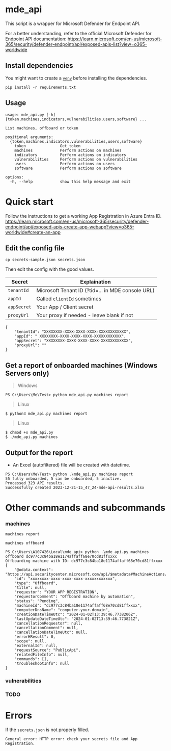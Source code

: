 # mde_api

This script is a wrapper for Microsoft Defender for Endpoint API.

For a better understanding, refer to the official Microsoft Defender for Endpoint API documentation: https://learn.microsoft.com/en-us/microsoft-365/security/defender-endpoint/api/exposed-apis-list?view=o365-worldwide

## Install dependencies

You might want to create a [`venv`](https://docs.python.org/3/library/venv.html) before installing the dependencies.

```
pip install -r requirements.txt
```

## Usage

```
usage: mde_api.py [-h] {token,machines,indicators,vulnerabilities,users,software} ...

List machines, offboard or token

positional arguments:
  {token,machines,indicators,vulnerabilities,users,software}
    token               Get token
    machines            Perform actions on machines
    indicators          Perform actions on indicators
    vulnerabilities     Perform actions on vulnerabilities
    users               Perform actions on users
    software            Perform actions on software

options:
  -h, --help            show this help message and exit
```

# Quick start

Follow the instructions to get a working App Registration in Azure Entra ID.
https://learn.microsoft.com/en-us/microsoft-365/security/defender-endpoint/api/exposed-apis-create-app-webapp?view=o365-worldwide#create-an-app

## Edit the config file
```
cp secrets-sample.json secrets.json
```

Then edit the config with the good values.

| Secret | Explaination |
|----------|--------------|
|`tenantId`| Microsoft Tenant ID (?tid=... in MDE console URL) |
|`appId`| Called `clientId` sometimes |
|`appSecret`| Your App / Client secret |
|`proxyUrl`| Your proxy if needed - leave blank if not |

```
{
    "tenantId": "XXXXXXXX-XXXX-XXXX-XXXX-XXXXXXXXXXXX",
    "appId": " XXXXXXXX-XXXX-XXXX-XXXX-XXXXXXXXXXXX",
    "appSecret": "XXXXXXXX-XXXX-XXXX-XXXX-XXXXXXXXXXXX",
    "proxyUrl": ""
}
```

## Get a report of onboarded machines (Windows Servers only)

> Windows

```
PS C:\Users\Me\Test> python mde_api.py machines report
```

> Linux

```
$ python3 mde_api.py machines report
```

> Linux  

```
$ chmod +x mde_api.py
$ ./mde_api.py machines
```

## Output for the report

- An Excel (autofiltered) file will be created with datetime.

```
PS C:\Users\Me\Test> python .\mde_api.py machines report
55 fully onboarded, 5 can be onboarded, 5 inactive.
Processed 323 API results.
Successfully created 2023-12-21-15_47_24-mde-api-results.xlsx
```

# Other commands and subcommands

### machines

`machines report`

`machines offboard`

```
PS C:\Users\A107426\Local\mde_api> python .\mde_api.py machines offboard dc977c3c84ba18e1174affaff68e70cd81ffxxxx
Offboarding machine with ID: dc977c3c84ba18e1174affaff68e70cd81ffxxxx
{
    "@odata.context": "https://api.securitycenter.microsoft.com/api/$metadata#MachineActions/$entity",
    "id": "xxxxxxxx-xxxx-xxxx-xxxx-xxxxxxxxxxxx",
    "type": "Offboard",
    "title": null,
    "requestor": "YOUR APP REGISTRATION",
    "requestorComment": "Offboard machine by automation",
    "status": "Pending",
    "machineId": "dc977c3c84ba18e1174affaff68e70cd81ffxxxx",
    "computerDnsName": "computer.your.domain",
    "creationDateTimeUtc": "2024-01-02T13:39:46.7738206Z",
    "lastUpdateDateTimeUtc": "2024-01-02T13:39:46.773821Z",
    "cancellationRequestor": null,
    "cancellationComment": null,
    "cancellationDateTimeUtc": null,
    "errorHResult": 0,
    "scope": null,
    "externalId": null,
    "requestSource": "PublicApi",
    "relatedFileInfo": null,
    "commands": [],
    "troubleshootInfo": null
}
```

### vulnerabilities

### TODO

# Errors

If the `secrets.json` is not properly filled.
```
General error: HTTP error: check your secrets file and App Registration.
```
